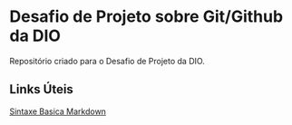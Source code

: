 # Desafio de Projeto sobre Git/Github da DIO
Repositório criado para o Desafio de Projeto da DIO.



## Links Úteis
[Sintaxe Basica Markdown](https://www.markdownguide.org/basic-syntax/)
